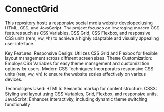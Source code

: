 # ConnectGrid
This repository hosts a responsive social media website developed using HTML, CSS, and JavaScript. The project focuses on leveraging modern CSS features such as CSS Variables, CSS Grid, CSS Flexbox, and responsive CSS units (rem, vw, vh) to achieve a highly adaptable and visually appealing user interface.

Key Features:
Responsive Design: Utilizes CSS Grid and Flexbox for flexible layout management across different screen sizes.
Theme Customization: Employs CSS Variables for easy theme management and customization options for users.
Modern CSS Techniques: Incorporates responsive CSS units (rem, vw, vh) to ensure the website scales effectively on various devices.

Technologies Used:
HTML5: Semantic markup for content structure.
CSS3: Styling and layout using CSS Variables, Grid, Flexbox, and responsive units.
JavaScript: Enhances interactivity, including dynamic theme switching functionality
